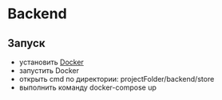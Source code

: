 # Backend

## Запуск

- установить [Docker](https://docs.docker.com/engine/install/ubuntu)
- запустить Docker
- открыть cmd по директории: projectFolder/backend/store
- выполнить команду docker-compose up

